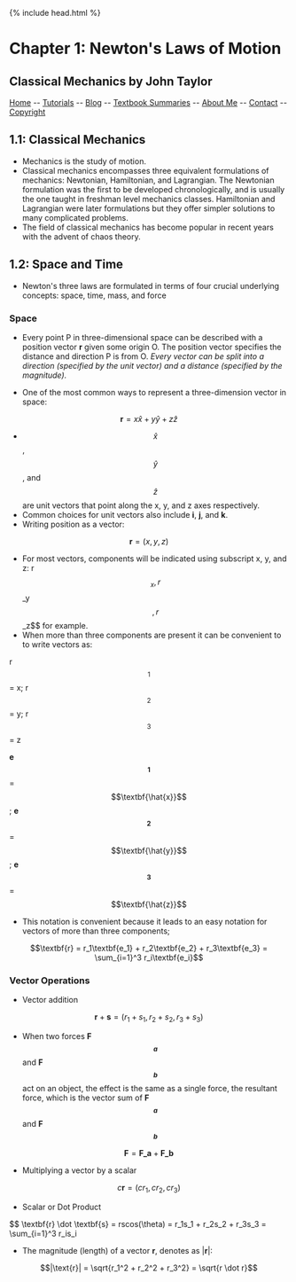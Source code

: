 {% include head.html %}

# Chapter 1: Newton's Laws of Motion
## Classical Mechanics by John Taylor


[Home](../README.md) -- [Tutorials](../../Tutorials/README.md) -- [Blog](../../Blog/README.md) -- [Textbook Summaries](../README.md) -- [About Me](../../aboutme.md) -- [Contact](../../contactme.md) -- [Copyright](../../copyright.md)

## 1.1: Classical Mechanics

* Mechanics is the study of motion.
* Classical mechanics encompasses three equivalent formulations of mechanics: Newtonian, Hamiltonian, and Lagrangian.  The Newtonian formulation was the first to be developed chronologically, and is usually the one taught in freshman level mechanics classes.  Hamiltonian and Lagrangian were later formulations but they offer simpler solutions to many complicated problems.
* The field of classical mechanics has become popular in recent years with the advent of chaos theory.

## 1.2: Space and Time

* Newton's three laws are formulated in terms of four crucial underlying concepts: space, time, mass, and force

### Space

* Every point P in three-dimensional space can be described with a position vector **r** given some origin O.  The position vector specifies the distance and direction P is from O.  *Every vector can be split into a direction (specified by the unit vector) and a distance (specified by the magnitude).*

* One of the most common ways to represent a three-dimension vector in space:

$$ \textbf{r} = x\hat{x} + y\hat{y} + z\hat{z}$$

* $$\hat{x}$$, $$\hat{y}$$, and $$\hat{z}$$ are unit vectors that point along the x, y, and z axes respectively.
* Common choices for unit vectors also include **i**, **j**, and **k**.
* Writing position as a vector:

$$\textbf{r} = (x, y, z)$$

* For most vectors, components will be indicated using subscript x, y, and z: r$$_x, r$$_y$$, r$$_z$$ for example.
* When more than three components are present it can be convenient to to write vectors as:

r$$_1$$ = x; r$$_2$$ = y; r$$_3$$ = z

**e$$_1$$** = $$\textbf{\hat{x}}$$; **e$$_2$$** = $$\textbf{\hat{y}}$$; **e$$_3$$** = $$\textbf{\hat{z}}$$

* This notation is convenient because it leads to an easy notation for vectors of more than three components;

$$\textbf{r} = r_1\textbf{e_1} + r_2\textbf{e_2} + r_3\textbf{e_3} = \sum_{i=1}^3 r_i\textbf{e_i}$$

### Vector Operations

* Vector addition

$$\textbf{r} + \textbf{s} = (r_1 + s_1, r_2 + s_2, r_3 + s_3)$$

* When two forces **F$$_a$$** and **F$$_b$$** act on an object, the effect is the same as a single force, the resultant force, which is the vector sum of **F$$_a$$** and **F$$_b$$**

$$\textbf{F} = \textbf{F_a} + \textbf{F_b}$$

* Multiplying a vector by a scalar

$$c\textbf{r} = (cr_1, cr_2, cr_3)$$

* Scalar or Dot Product 

$$ \textbf{r} \dot \textbf{s} = rscos(\theta) = r_1s_1 + r_2s_2 + r_3s_3 = \sum_{i=1}^3 r_is_i

* The magnitude (length) of a vector **r**, denotes as |**r**|:

$$|\text{r}| = \sqrt{r_1^2 + r_2^2 + r_3^2} = \sqrt{r \dot r}$$
